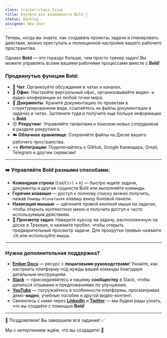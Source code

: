```yaml
---
class: tracker:class:Issue
title: Изучите все возможности Bold 🚀
status: Backlog
assignee: New User
---
```

Теперь, когда вы знаете, как создавать проекты, задачи и планировать действия, можно приступать к полноценной настройке вашего рабочего пространства. 

Однако **Bold** — это гораздо больше, чем просто трекер задач! Вы можете управлять всеми вашими рабочими процессами вместе с **Bold**!

### Продвинутые функции Bold:

- 📢 **Чат**: Организуйте обсуждения в чатах и каналах.
- 🏬 **Офис**: Настройте виртуальный офис, организовывайте видео- и аудио-конференции из любой точки мира.
- 📝 **Документы**: Храните документацию по проектам в структурированном виде, ссылайтесь на файлы документации в задачах и чатах. Загляните туда и получите еще больше информации о **Bold**.
- 😊 **Рекрутинг**: Управляйте талантами и поиском новых сотрудников в разделе рекрутинга.
- ☁️ **Облачное хранилище**: Сохраняйте файлы на Диске вашего рабочего пространства.
- ↔️ **Интеграции**: Подключайтесь к GitHub, Google Календарь, Gmail, Telegram и другим сервисам!

---

### ➡️ Управляйте Bold разными способами:

- **Командная строка** (`Cmd`/`Ctrl` + `K`) — быстро ищите задачи, документы и другие сущности Bold или выполняйте команды.
- **Горячие клавиши** — доступ к полному списку можно получить, нажав `Помощь`→`Сочетания` клавиш внизу боковой панели.
- **Навигация мышью** — щёлкните правой кнопкой мыши на задачах, чтобы открыть контекстное меню и получить доступ к часто используемым действиям.
- 👀 **Просмотр задач**: Наведите курсор на задачу, расположенную на доске в Трекере, и нажмите пробел, чтобы открыть предварительный просмотр задачи. Для прокрутки превью нажмите `J`/`K` или используйте мышь.

---

### Нужна дополнительная поддержка?

- **[Ember Docs](https://docs.ember.io/)** — ресурс с **пошаговыми руководствами**! Узнайте, как настроить платформу под нужды вашей команды благодаря детальным инструкциям.
- **[Slack](https://embercommunity.slack.com/join/shared_invite/zt-29kl7zmwz-2b3RRVTiWhhtAwzHjBm3Wg#/shared-invite/email)** — присоединяйтесь к нашему **сообществу** в Slack, чтобы делиться отзывами и предложениями по улучшению.
- **[YouTube](https://www.youtube.com/@ember_io)** — погружайтесь в особенности платформы, просматривая демо-**видео**, учебные пособия и другой видео-контент.
- Свяжитесь с нами через **[LinkedIn](https://www.linkedin.com/company/bold-ru)** и **[Twitter](https://x.com/bold_ru)** — мы будем рады узнать, что вы создаёте с помощью **Bold**!

---

🎉 Поздравляем! Вы завершили все задания! ✅

Мы с нетерпением ждём, что вы создадите! 🚀
